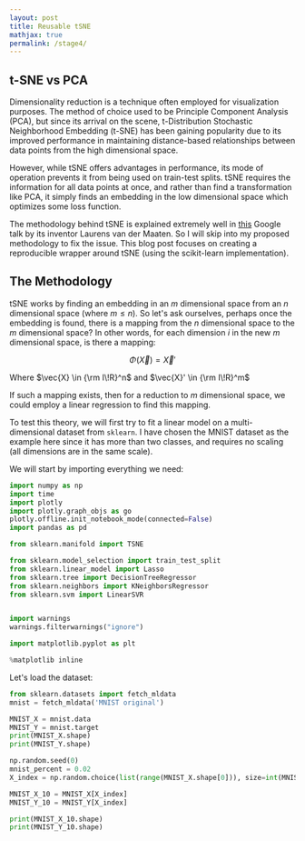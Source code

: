 ```yaml
---
layout: post
title: Reusable tSNE
mathjax: true
permalink: /stage4/
---
```


## t-SNE vs PCA
Dimensionality reduction is a technique often employed for visualization purposes. The method of choice used to be Principle Component Analysis (PCA), but since its arrival on the scene, t-Distribution Stochastic Neighborhood Embedding (t-SNE) has been gaining popularity due to its improved performance in maintaining distance-based relationships between data points from the high dimensional space. 

However, while tSNE offers advantages in performance, its mode of operation prevents it from being used on train-test splits. tSNE requires the information for all data points at once, and rather than find a transformation like PCA, it simply finds an embedding in the low dimensional space which optimizes some loss function.

The methodology behind tSNE is explained extremely well in [this](https://www.youtube.com/watch?v=RJVL80Gg3lA) Google talk by its inventor Laurens van der Maaten. So I will skip into my proposed methodology to fix the issue. This blog post focuses on creating a reproducible wrapper around tSNE (using the scikit-learn implementation).


## The Methodology

tSNE works by finding an embedding in an $m$ dimensional space from an $n$ dimensional space (where $m \le n$). So let's ask ourselves, perhaps once the embedding is found, there is a mapping from the $n$ dimensional space to the $m$ dimensional space? In other words, for each dimension $i$ in the new $m$ dimensional space, is there a mapping:

$$\Phi(\vec{X}) = \vec{X}'$$

Where $\vec{X} \in {\rm I\!R}^n$ and $\vec{X}' \in {\rm I\!R}^m$

If such a mapping exists, then for a reduction to $m$ dimensional space, we could employ a linear regression to find this mapping.

To test this theory, we will first try to fit a linear model on a multi-dimensional dataset from `sklearn`. I have chosen the MNIST dataset as the example here since it has more than two classes, and requires no scaling (all dimensions are in the same scale).


We will start by importing everything we need:

```python
import numpy as np
import time
import plotly
import plotly.graph_objs as go
plotly.offline.init_notebook_mode(connected=False)
import pandas as pd

from sklearn.manifold import TSNE

from sklearn.model_selection import train_test_split
from sklearn.linear_model import Lasso
from sklearn.tree import DecisionTreeRegressor
from sklearn.neighbors import KNeighborsRegressor
from sklearn.svm import LinearSVR


import warnings
warnings.filterwarnings("ignore")

import matplotlib.pyplot as plt

%matplotlib inline

```

Let's load the dataset:

```python
from sklearn.datasets import fetch_mldata
mnist = fetch_mldata('MNIST original')

MNIST_X = mnist.data
MNIST_Y = mnist.target
print(MNIST_X.shape)
print(MNIST_Y.shape)

np.random.seed(0)
mnist_percent = 0.02
X_index = np.random.choice(list(range(MNIST_X.shape[0])), size=int(MNIST_X.shape[0]*mnist_percent))

MNIST_X_10 = MNIST_X[X_index]
MNIST_Y_10 = MNIST_Y[X_index]

print(MNIST_X_10.shape)
print(MNIST_Y_10.shape)

```
